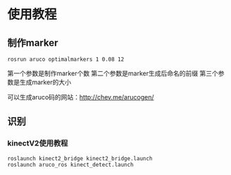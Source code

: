 # 使用教程
 

## 制作marker

```
rosrun aruco optimalmarkers 1 0.08 12
```
第一个参数是制作marker个数
第二个参数是marker生成后命名的前缀
第三个参数是生成marker的大小

可以生成aruco码的网站：http://chev.me/arucogen/

## 识别
 
### kinectV2使用教程
```
roslaunch kinect2_bridge kinect2_bridge.launch
roslaunch aruco_ros kinect_detect.launch
```


